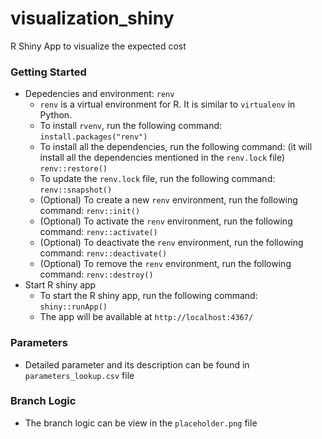 # visualization_shiny

R Shiny App to visualize the expected cost

### Getting Started

-   Depedencies and environment: `renv`
    -   `renv` is a virtual environment for R. It is similar to `virtualenv` in Python.
    -   To install `rvenv`, run the following command: `install.packages("renv")`
    -   To install all the dependencies, run the following command: (it will install all the dependencies mentioned in the `renv.lock` file) `renv::restore()`
    -   To update the `renv.lock` file, run the following command: `renv::snapshot()`
    -   (Optional) To create a new `renv` environment, run the following command: `renv::init()`
    -   (Optional) To activate the `renv` environment, run the following command: `renv::activate()`
    -   (Optional) To deactivate the `renv` environment, run the following command: `renv::deactivate()`
    -   (Optional) To remove the `renv` environment, run the following command: `renv::destroy()`
-   Start R shiny app
    -   To start the R shiny app, run the following command: `shiny::runApp()`
    -   The app will be available at `http://localhost:4367/`

### Parameters
- Detailed parameter and its description can be found in `parameters_lookup.csv` file

### Branch Logic
- The branch logic can be view in the `placeholder.png` file
